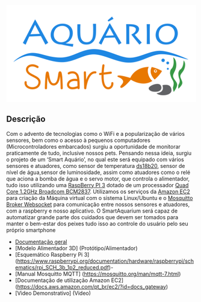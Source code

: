 <p align="center">
  <img src= "/Design/Logo/Logo.png"
  width="700" heigth="700"><br>
</p>


## Descrição

Com o advento de tecnologias como o WiFi e a popularização de vários sensores, bem como
o acesso à pequenos computadores (Microcontroladores embarcados) surgiu a
oportunidade de monitorar praticamente de tudo, inclusive nossos pets. Pensando nessa
ideia, surgiu o projeto de um ‘Smart Aquário’, no qual este será equipado
com vários sensores e atuadores, como sensor de temperatura [ds18b20](https://portal.vidadesilicio.com.br/sensor-de-temperatura-ds18b20/), sensor de nível de água,sensor de luminosidade,  assim como atuadores como o relé que aciona a bomba de água e o servo motor, que controla o alimentador, tudo isso utilizando uma [RaspBerry PI 3](https://www.raspberrypi.org/products/raspberry-pi-3-model-b/) dotado de um processador [Quad Core 1.2GHz Broadcom BCM2837](https://www.raspberrypi.org/documentation/hardware/raspberrypi/bcm2837/README.md). Utilizamos os serviços da [Amazon EC2](https://us-west-2.console.aws.amazon.com/ec2/home?region=us-west-2#Home:) para criação da Máquina virtual com o sistema Linux/Ubuntu e o [Mosquitto Broker Websocket](https://mosquitto.org/) para comunicação entre nossos sensores e atuadores, com a raspberry e nosso aplicativo. O SmartAquarium será capaz de automatizar grande parte dos cuidados que devem ser tomados para manter o bem-estar dos peixes tudo isso ao controle do usuário pelo seu próprio smartphone

- [Documentação geral](/Documentação)
- [Modelo Alimentador 3D] (Protótipo/Alimentador)
- [Esquemático Raspberry Pi 3] (https://www.raspberrypi.org/documentation/hardware/raspberrypi/schematics/rpi_SCH_3b_1p2_reduced.pdf)- 
- [Manual Mosquitto MQTT] (https://mosquitto.org/man/mqtt-7.html)
- [Documentação de utilização Amazon EC2] (https://docs.aws.amazon.com/pt_br/ec2/?id=docs_gateway)
- [Video Demonstrativo] (Video)

